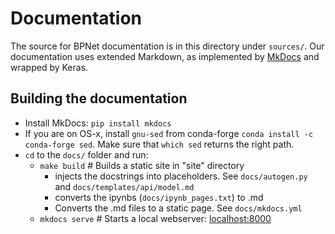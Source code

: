 # Documentation

The source for BPNet documentation is in this directory under `sources/`. 
Our documentation uses extended Markdown, as implemented by [MkDocs](http://mkdocs.org) and wrapped by Keras.

## Building the documentation

- Install MkDocs: `pip install mkdocs`
- If you are on OS-x, install `gnu-sed` from conda-forge `conda install -c conda-forge sed`. Make sure that `which sed` returns the right path.
- `cd` to the `docs/` folder and run:
    - `make build`      # Builds a static site in "site" directory
	  - injects the docstrings into placeholders. See `docs/autogen.py` and `docs/templates/api/model.md`
	  - converts the ipynbs (`docs/ipynb_pages.txt`) to .md
	  - Converts the .md files to a static page. See `docs/mkdocs.yml`
    - `mkdocs serve`    # Starts a local webserver:  [localhost:8000](localhost:8000)
